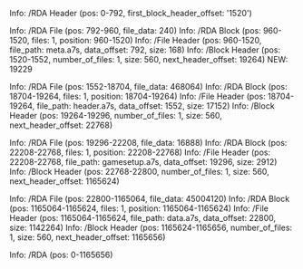
Info:   /RDA Header (pos: 0-792, first_block_header_offset: '1520')

Info:     /RDA File (pos: 792-960, file_data: 240)
Info:   /RDA Block (pos: 960-1520, files: 1, position: 960-1520)
Info:       /File Header (pos: 960-1520, file_path: meta.a7s, data_offset: 792, size: 168)
Info:     /Block Header (pos: 1520-1552, number_of_files: 1, size: 560, next_header_offset: 19264) NEW: 19229    

Info:     /RDA File (pos: 1552-18704, file_data: 468064)
Info:   /RDA Block (pos: 18704-19264, files: 1, position: 18704-19264)
Info:       /File Header (pos: 18704-19264, file_path: header.a7s, data_offset: 1552, size: 17152)
Info:     /Block Header (pos: 19264-19296, number_of_files: 1, size: 560, next_header_offset: 22768)    

Info:     /RDA File (pos: 19296-22208, file_data: 16888)
Info:   /RDA Block (pos: 22208-22768, files: 1, position: 22208-22768)
Info:       /File Header (pos: 22208-22768, file_path: gamesetup.a7s, data_offset: 19296, size: 2912)
Info:     /Block Header (pos: 22768-22800, number_of_files: 1, size: 560, next_header_offset: 1165624)  

Info:     /RDA File (pos: 22800-1165064, file_data: 45004120)
Info:   /RDA Block (pos: 1165064-1165624, files: 1, position: 1165064-1165624)
Info:       /File Header (pos: 1165064-1165624, file_path: data.a7s, data_offset: 22800, size: 1142264)
Info:     /Block Header (pos: 1165624-1165656, number_of_files: 1, size: 560, next_header_offset: 1165656)

Info: /RDA (pos: 0-1165656)
